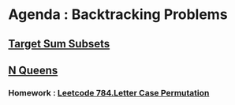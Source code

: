 # Agenda : Backtracking Problems

## [Target Sum Subsets](https://thatbeautifuldream.github.io/pepcoding-dsa/lecture-032/target-sum-subsets.html)

## [N Queens](https://thatbeautifuldream.github.io/pepcoding-dsa/lecture-032/n-queens.html)

### Homework : [Leetcode 784.Letter Case Permutation](https://leetcode.com/problems/letter-case-permutation/description/)
